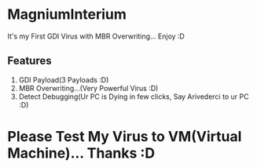 # MagniumInterium
It's my First GDI Virus with MBR Overwriting... Enjoy :D 

## Features
1. GDI Payload(3 Payloads :D)
2. MBR Overwriting...(Very Powerful Virus :D)
3. Detect Debugging(Ur PC is Dying in few clicks, Say Arivederci to ur PC :D)

# Please Test My Virus to VM(Virtual Machine)... Thanks :D
